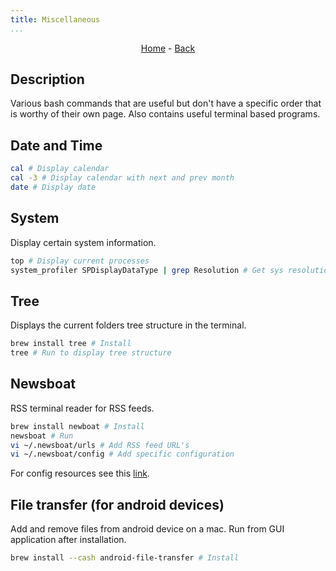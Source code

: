 ```yaml
---
title: Miscellaneous
...
```


<p style="text-align: center;"><a href="https://harveybates.xyz/">Home</a> - <a 
href="https://harveybates.xyz/knowledge/index">Back</a></p>

## Description

Various bash commands that are useful but don't have a specific order that is worthy of their own page. Also contains useful terminal based programs.

## Date and Time

```bash
cal # Display calendar
cal -3 # Display calendar with next and prev month
date # Display date
```

## System
Display certain system information.

```bash
top # Display current processes
system_profiler SPDisplayDataType | grep Resolution # Get sys resolution (MacOS)
```

## Tree
Displays the current folders tree structure in the terminal.

```bash
brew install tree # Install
tree # Run to display tree structure
```

## Newsboat
RSS terminal reader for RSS feeds.

```bash
brew install newboat # Install
newsboat # Run
vi ~/.newsboat/urls # Add RSS feed URL's
vi ~/.newsboat/config # Add specific configuration
```

For config resources see this [link](https://wiki.archlinux.org/index.php/Newsboat#Configuration).

## File transfer (for android devices)
Add and remove files from android device on a mac. Run from GUI application after installation.

```bash
brew install --cash android-file-transfer # Install
```

